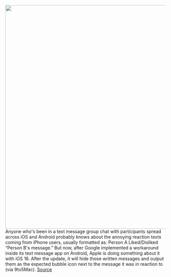 <img src='https://cdn.vox-cdn.com/thumbor/UkIxvZ1l5ojlXIuAUA_W4uvy6JE=/0x0:2560x1600/1200x800/filters:focal(1076x596:1484x1004)/cdn.vox-cdn.com/uploads/chorus_image/image/70952786/smsfixios16.jpeg.001.0.jpeg' width='700px' /><br/>
Anyone who's been in a text message group chat with participants spread across iOS and Android probably knows about the annoying reaction texts coming from iPhone users, usually formatted as: Person A Liked/Disliked “Person B's message.” But now, after Google implemented a workaround inside its text message app on Android, Apple is doing something about it with iOS 16. After the update, it will hide those written messages and output them as the expected bubble icon next to the message it was in reaction to (via 9to5Mac).
<a href='https://www.theverge.com/2022/6/7/23158190/ios-16-tapback-imessage-reactions-android-sms-groups'> Source <a/>